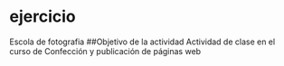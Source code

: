 # ejercicio
Escola de fotografia
##Objetivo de la actividad
Actividad de clase en el curso de Confección y publicación de páginas web

